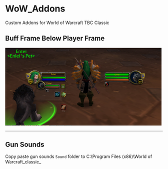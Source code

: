 # WoW_Addons
Custom Addons for World of Warcraft TBC Classic

## Buff Frame Below Player Frame

<img src="BuffFrameBelowPlayerFrame/images/sample.png" alt="sample" width="500"/>

---

## Gun Sounds

Copy paste gun sounds `Sound` folder to C:\Program Files (x86)\World of Warcraft\_classic_